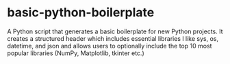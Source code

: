 # basic-python-boilerplate
A Python script that generates a basic boilerplate for new Python projects. It creates a structured header which includes essential libraries l like sys, os, datetime, and json and allows users to  optionally include the top 10 most popular libraries (NumPy, Matplotlib, tkinter etc.)  
